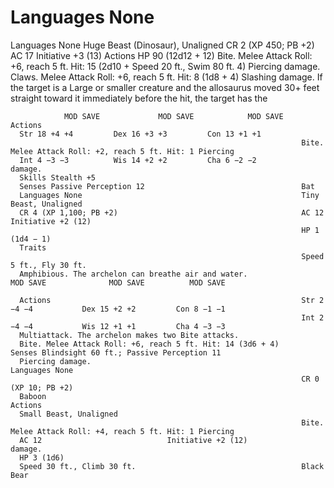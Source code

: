 # Languages None

Languages None
                                                                   Huge Beast (Dinosaur), Unaligned
      CR 2 (XP 450; PB +2)
                                                                   AC 17 		                  Initiative +3 (13)
      Actions                                                      HP 90 (12d12 + 12)
      Bite. Melee Attack Roll: +6, reach 5 ft. Hit: 15 (2d10 +     Speed 20 ft., Swim 80 ft.
      4) Piercing damage.
      Claws. Melee Attack Roll: +6, reach 5 ft. Hit: 8 (1d8
      + 4) Slashing damage. If the target is a Large or smaller
      creature and the allosaurus moved 30+ feet straight
      toward it immediately before the hit, the target has the

                MOD SAVE             MOD SAVE            MOD SAVE    Actions
      Str 18 +4 +4         Dex 16 +3 +3         Con 13 +1 +1
                                                                     Bite. Melee Attack Roll: +2, reach 5 ft. Hit: 1 Piercing
      Int 4 −3 −3          Wis 14 +2 +2         Cha 6 −2 −2          damage.
      Skills Stealth +5
      Senses Passive Perception 12                                   Bat
      Languages None                                                 Tiny Beast, Unaligned
      CR 4 (XP 1,100; PB +2)                                         AC 12		                     Initiative +2 (12)
                                                                     HP 1 (1d4 − 1)
      Traits
                                                                     Speed 5 ft., Fly 30 ft.
      Amphibious. The archelon can breathe air and water.                      MOD SAVE              MOD SAVE          MOD SAVE

      Actions                                                        Str 2 −4 −4           Dex 15 +2 +2         Con 8 −1 −1
                                                                     Int 2 −4 −4           Wis 12 +1 +1         Cha 4 −3 −3
      Multiattack. The archelon makes two Bite attacks.
      Bite. Melee Attack Roll: +6, reach 5 ft. Hit: 14 (3d6 + 4)     Senses Blindsight 60 ft.; Passive Perception 11
      Piercing damage.                                               Languages None
                                                                     CR 0 (XP 10; PB +2)
      Baboon                                                         Actions
      Small Beast, Unaligned
                                                                     Bite. Melee Attack Roll: +4, reach 5 ft. Hit: 1 Piercing
      AC 12 		                   Initiative +2 (12)                  damage.
      HP 3 (1d6)
      Speed 30 ft., Climb 30 ft.                                     Black Bear
